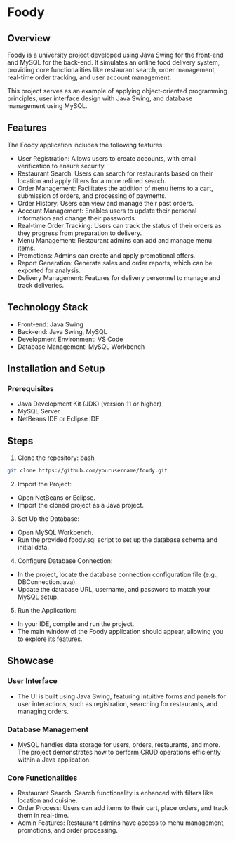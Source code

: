 # Foody

## Overview
Foody is a university project developed using Java Swing for the front-end and MySQL for the back-end. It simulates an online food delivery system, providing core functionalities like restaurant search, order management, real-time order tracking, and user account management.

This project serves as an example of applying object-oriented programming principles, user interface design with Java Swing, and database management using MySQL.

## Features
The Foody application includes the following features:

- User Registration: Allows users to create accounts, with email verification to ensure security.
- Restaurant Search: Users can search for restaurants based on their location and apply filters for a more refined search.
- Order Management: Facilitates the addition of menu items to a cart, submission of orders, and processing of payments.
- Order History: Users can view and manage their past orders.
- Account Management: Enables users to update their personal information and change their passwords.
- Real-time Order Tracking: Users can track the status of their orders as they progress from preparation to delivery.
- Menu Management: Restaurant admins can add and manage menu items.
- Promotions: Admins can create and apply promotional offers.
- Report Generation: Generate sales and order reports, which can be exported for analysis.
- Delivery Management: Features for delivery personnel to manage and track deliveries.

## Technology Stack
- Front-end: Java Swing
- Back-end: Java Swing, MySQL
- Development Environment: VS Code
- Database Management: MySQL Workbench

## Installation and Setup
### Prerequisites
- Java Development Kit (JDK) (version 11 or higher)
- MySQL Server
- NetBeans IDE or Eclipse IDE

## Steps
1. Clone the repository:
bash
```bash
git clone https://github.com/yourusername/foody.git
```

2. Import the Project:
- Open NetBeans or Eclipse.
- Import the cloned project as a Java project.

3. Set Up the Database:
- Open MySQL Workbench.
- Run the provided foody.sql script to set up the database schema and initial data.

4. Configure Database Connection:
- In the project, locate the database connection configuration file (e.g., DBConnection.java).
- Update the database URL, username, and password to match your MySQL setup.

5. Run the Application:
- In your IDE, compile and run the project.
- The main window of the Foody application should appear, allowing you to explore its features.

## Showcase
### User Interface
- The UI is built using Java Swing, featuring intuitive forms and panels for user interactions, such as registration, searching for restaurants, and managing orders.

### Database Management
- MySQL handles data storage for users, orders, restaurants, and more. The project demonstrates how to perform CRUD operations efficiently within a Java application.

### Core Functionalities
- Restaurant Search: Search functionality is enhanced with filters like location and cuisine.
- Order Process: Users can add items to their cart, place orders, and track them in real-time.
- Admin Features: Restaurant admins have access to menu management, promotions, and order processing.
